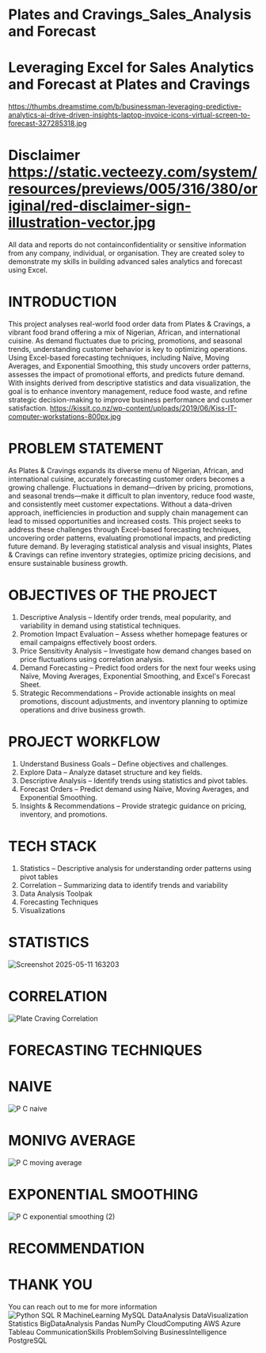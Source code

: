 # Plates and Cravings_Sales_Analysis and Forecast
# Leveraging Excel for Sales Analytics and Forecast at Plates and Cravings
https://thumbs.dreamstime.com/b/businessman-leveraging-predictive-analytics-ai-drive-driven-insights-laptop-invoice-icons-virtual-screen-to-forecast-327285318.jpg

# Disclaimer https://static.vecteezy.com/system/resources/previews/005/316/380/original/red-disclaimer-sign-illustration-vector.jpg
All data and reports do not containconfidentiality or sensitive information from any company, individual, or organisation. They are created soley to demonstrate my skills in building advanced sales analytics and forecast using Excel.

# INTRODUCTION
This project analyses real-world food order data from Plates & Cravings, a vibrant food brand offering a mix of Nigerian, African, and international cuisine. As demand fluctuates due to pricing, promotions, and seasonal trends, understanding customer behavior is key to optimizing operations. Using Excel-based forecasting techniques, including Naïve, Moving Averages, and Exponential Smoothing, this study uncovers order patterns, assesses the impact of promotional efforts, and predicts future demand. With insights derived from descriptive statistics and data visualization, the goal is to enhance inventory management, reduce food waste, and refine strategic decision-making to improve business performance and customer satisfaction.
https://kissit.co.nz/wp-content/uploads/2019/06/Kiss-IT-computer-workstations-800px.jpg

# PROBLEM STATEMENT
As Plates & Cravings expands its diverse menu of Nigerian, African, and international cuisine, accurately forecasting customer orders becomes a growing challenge. Fluctuations in demand—driven by pricing, promotions, and seasonal trends—make it difficult to plan inventory, reduce food waste, and consistently meet customer expectations. Without a data-driven approach, inefficiencies in production and supply chain management can lead to missed opportunities and increased costs. This project seeks to address these challenges through Excel-based forecasting techniques, uncovering order patterns, evaluating promotional impacts, and predicting future demand. By leveraging statistical analysis and visual insights, Plates & Cravings can refine inventory strategies, optimize pricing decisions, and ensure sustainable business growth.

# OBJECTIVES OF THE PROJECT
1. Descriptive Analysis – Identify order trends, meal popularity, and variability in demand using statistical techniques.
2. Promotion Impact Evaluation – Assess whether homepage features or email campaigns effectively boost orders.
3. Price Sensitivity Analysis – Investigate how demand changes based on price fluctuations using correlation analysis.
4. Demand Forecasting – Predict food orders for the next four weeks using Naïve, Moving Averages, Exponential Smoothing, and Excel's Forecast Sheet.
5. Strategic Recommendations – Provide actionable insights on meal promotions, discount adjustments, and inventory planning to optimize operations and drive business growth.

# PROJECT WORKFLOW
1. Understand Business Goals – Define objectives and challenges.
2. Explore Data – Analyze dataset structure and key fields.
3. Descriptive Analysis – Identify trends using statistics and pivot tables.
4. Forecast Orders – Predict demand using Naïve, Moving Averages, and Exponential Smoothing.
5. Insights & Recommendations – Provide strategic guidance on pricing, inventory, and promotions.

# TECH STACK
1. Statistics – Descriptive analysis for understanding order patterns using pivot tables
2. Correlation – Summarizing data to identify trends and variability
3. Data Analysis Toolpak 
4. Forecasting Techniques 
5. Visualizations

# STATISTICS
![Screenshot 2025-05-11 163203](https://github.com/user-attachments/assets/76171468-4654-4fed-86c1-d231e23675fe)

# CORRELATION
![Plate Craving Correlation](https://github.com/user-attachments/assets/ad0c5195-7d66-43c5-872e-019c9153c42f)

# FORECASTING TECHNIQUES
# NAIVE
![P C naive](https://github.com/user-attachments/assets/5bb9cb00-36ed-4b01-9d80-ebf3f135bc8f)

# MONIVG AVERAGE
![P C moving average](https://github.com/user-attachments/assets/00a6fc62-3540-45e5-8fe8-f7384aadc7f3)

# EXPONENTIAL SMOOTHING
![P C exponential smoothing (2)](https://github.com/user-attachments/assets/c6b577df-e043-47bb-b9f7-83be84437f9f)

# RECOMMENDATION

# THANK YOU
You can reach out to me for more information
![Python SQL R MachineLearning MySQL DataAnalysis DataVisualization Statistics BigDataAnalysis Pandas NumPy CloudComputing AWS Azure Tableau CommunicationSkills ProblemSolving BusinessIntelligence PostgreSQL](https://github.com/user-attachments/assets/f569d63a-86e3-4512-a3e7-dc1d31897b2b)





